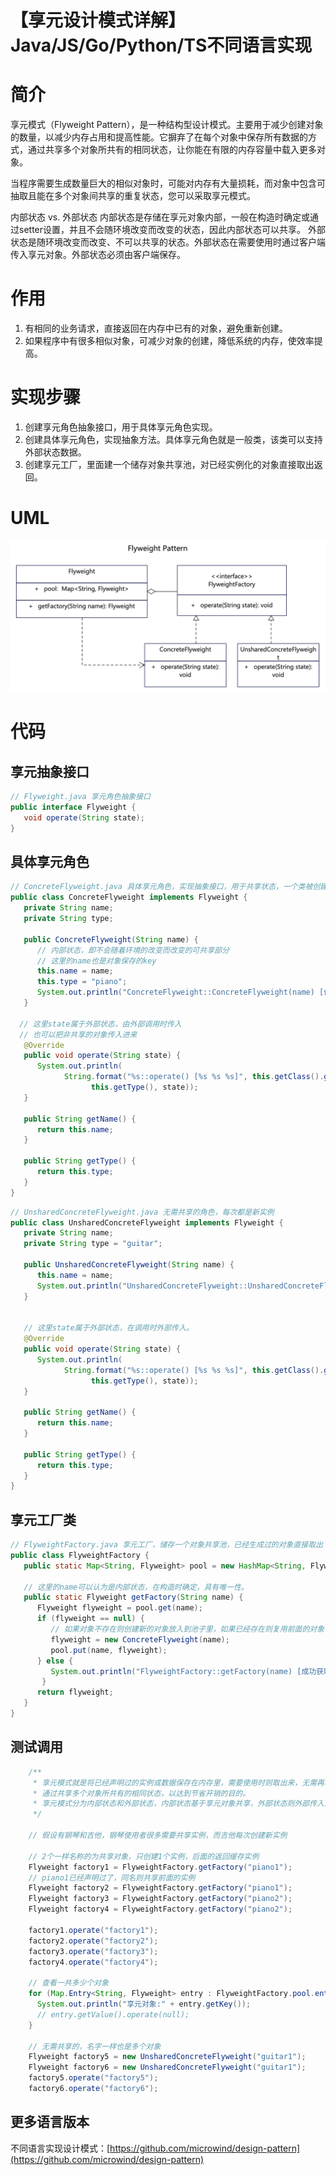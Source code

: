 # 【享元设计模式详解】Java/JS/Go/Python/TS不同语言实现

# 简介
享元模式（Flyweight Pattern），是一种结构型设计模式。主要用于减少创建对象的数量，以减少内存占用和提高性能。它摒弃了在每个对象中保存所有数据的方式，通过共享多个对象所共有的相同状态，让你能在有限的内存容量中载入更多对象。

当程序需要生成数量巨大的相似对象时，可能对内存有大量损耗，而对象中包含可抽取且能在多个对象间共享的重复状态，您可以采取享元模式。

内部状态 vs. 外部状态
内部状态是存储在享元对象内部，一般在构造时确定或通过setter设置，并且不会随环境改变而改变的状态，因此内部状态可以共享。
外部状态是随环境改变而改变、不可以共享的状态。外部状态在需要使用时通过客户端传入享元对象。外部状态必须由客户端保存。

# 作用
1. 有相同的业务请求，直接返回在内存中已有的对象，避免重新创建。
2. 如果程序中有很多相似对象，可减少对象的创建，降低系统的内存，使效率提高。

# 实现步骤
1. 创建享元角色抽象接口，用于具体享元角色实现。
2. 创建具体享元角色，实现抽象方法。具体享元角色就是一般类，该类可以支持外部状态数据。
3. 创建享元工厂，里面建一个储存对象共享池，对已经实例化的对象直接取出返回。

# UML
<img src="../docs/uml/flyweight-pattern.png">

# 代码

## 享元抽象接口
```java
// Flyweight.java 享元角色抽象接口
public interface Flyweight {
   void operate(String state);
}
```

## 具体享元角色

```java
// ConcreteFlyweight.java 具体享元角色，实现抽象接口，用于共享状态，一个类被创建以后就不用重复创建了
public class ConcreteFlyweight implements Flyweight {
   private String name;
   private String type;

   public ConcreteFlyweight(String name) {
      // 内部状态，即不会随着环境的改变而改变的可共享部分
      // 这里的name也是对象保存的key
      this.name = name;
      this.type = "piano";
      System.out.println("ConcreteFlyweight::ConcreteFlyweight(name) [创建具体享元" + name + "]");
   }

  // 这里state属于外部状态，由外部调用时传入
  // 也可以把非共享的对象传入进来
   @Override
   public void operate(String state) {
      System.out.println(
            String.format("%s::operate() [%s %s %s]", this.getClass().getName(), this.getName(),
                  this.getType(), state));
   }

   public String getName() {
      return this.name;
   }

   public String getType() {
      return this.type;
   }
}
```

```java
// UnsharedConcreteFlyweight.java 无需共享的角色，每次都是新实例
public class UnsharedConcreteFlyweight implements Flyweight {
   private String name;
   private String type = "guitar";

   public UnsharedConcreteFlyweight(String name) {
      this.name = name;
      System.out.println("UnsharedConcreteFlyweight::UnsharedConcreteFlyweight(name) [创建非共享对象" + name + "]");
   }


   // 这里state属于外部状态，在调用时外部传入。
   @Override
   public void operate(String state) {
      System.out.println(
            String.format("%s::operate() [%s %s %s]", this.getClass().getName(), this.getName(),
                  this.getType(), state));
   }

   public String getName() {
      return this.name;
   }

   public String getType() {
      return this.type;
   }
}
```

## 享元工厂类
```java
// FlyweightFactory.java 享元工厂，储存一个对象共享池，已经生成过的对象直接取出
public class FlyweightFactory {
   public static Map<String, Flyweight> pool = new HashMap<String, Flyweight>();

   // 这里的name可以认为是内部状态，在构造时确定，具有唯一性。
   public static Flyweight getFactory(String name) {
      Flyweight flyweight = pool.get(name);
      if (flyweight == null) {
         // 如果对象不存在则创建新的对象放入到池子里，如果已经存在则复用前面的对象
         flyweight = new ConcreteFlyweight(name);
         pool.put(name, flyweight);
      } else {
         System.out.println("FlyweightFactory::getFactory(name) [成功获取具体享元" + name + "]");
       }
      return flyweight;
   }
}
```

## 测试调用
```java
    /**
     * 享元模式就是将已经声明过的实例或数据保存在内存里，需要使用时则取出来，无需再次实例化和声明。
     * 通过共享多个对象所共有的相同状态，以达到节省开销的目的。
     * 享元模式分为内部状态和外部状态，内部状态基于享元对象共享，外部状态则外部传入或使用非享元类。
     */

    // 假设有钢琴和吉他，钢琴使用者很多需要共享实例，而吉他每次创建新实例

    // 2个一样名称的为共享对象，只创建1个实例，后面的返回缓存实例
    Flyweight factory1 = FlyweightFactory.getFactory("piano1");
    // piano1已经声明过了，同名则共享前面的实例
    Flyweight factory2 = FlyweightFactory.getFactory("piano1");
    Flyweight factory3 = FlyweightFactory.getFactory("piano2");
    Flyweight factory4 = FlyweightFactory.getFactory("piano2");

    factory1.operate("factory1");
    factory2.operate("factory2");
    factory3.operate("factory3");
    factory4.operate("factory4");

    // 查看一共多少个对象
    for (Map.Entry<String, Flyweight> entry : FlyweightFactory.pool.entrySet()) {
      System.out.println("享元对象:" + entry.getKey());
      // entry.getValue().operate(null);
    }

    // 无需共享的，名字一样也是多个对象
    Flyweight factory5 = new UnsharedConcreteFlyweight("guitar1");
    Flyweight factory6 = new UnsharedConcreteFlyweight("guitar1");
    factory5.operate("factory5");
    factory6.operate("factory6");
```
## 更多语言版本
不同语言实现设计模式：[https://github.com/microwind/design-pattern](https://github.com/microwind/design-pattern)